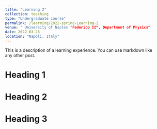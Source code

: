 ```yaml
---
title: "Learning 2"
collection: teaching
type: "Undergraduate course"
permalink: /learning/2022-spring-Learning-2
venue: " University of Naples "Federico II", Department of Physics"
date: 2022-03-25
location: "Napoli, Italy"
---
```


This is a description of a learning experience. You can use markdown like any other post.

Heading 1
======

Heading 2
======

Heading 3
======

